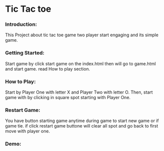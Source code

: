 # Tic Tac toe


### Introduction:

This Project about tic tac toe game two player start engaging and its simple game.

### Getting Started:

Start game by click start game on the index.html then will go to game.html and start game. read How to play section.

### How to Play:

Start by Player One with letter X and Player Two with letter O.
Then, start game with by clicking in square spot starting with Player One.

### Restart Game:

You have button starting game anytime during game to start new game or if game tie. if click restart game buttone will clear all spot and go back to first move with player one.


### Demo:

